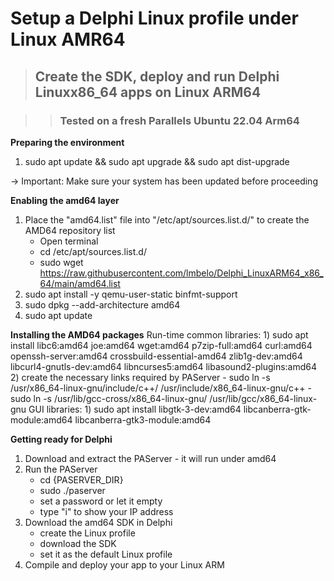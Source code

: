 # Setup a Delphi Linux profile under Linux AMR64

> ## Create the SDK, deploy and run Delphi Linuxx86_64 apps on Linux ARM64

>> ### Tested on a fresh Parallels Ubuntu 22.04 Arm64
    
**Preparing the environment**
1) sudo apt update && sudo apt upgrade && sudo apt dist-upgrade

-> Important: Make sure your system has been updated before proceeding

**Enabling the amd64 layer**
1) Place the "amd64.list" file into "/etc/apt/sources.list.d/" to create the AMD64 repository list
    - Open terminal
    - cd /etc/apt/sources.list.d/
    - sudo wget https://raw.githubusercontent.com/lmbelo/Delphi_LinuxARM64_x86_64/main/amd64.list
2) sudo apt install -y qemu-user-static binfmt-support
3) sudo dpkg --add-architecture amd64
4) sudo apt update

**Installing the AMD64 packages**
Run-time common libraries:
    1) sudo apt install libc6:amd64 joe:amd64 wget:amd64 p7zip-full:amd64 curl:amd64 openssh-server:amd64 crossbuild-essential-amd64 zlib1g-dev:amd64 libcurl4-gnutls-dev:amd64 libncurses5:amd64 libasound2-plugins:amd64
    2) create the necessary links required by PAServer
        - sudo ln -s /usr/x86_64-linux-gnu/include/c++/ /usr/include/x86_64-linux-gnu/c++
        - sudo ln -s /usr/lib/gcc-cross/x86_64-linux-gnu/ /usr/lib/gcc/x86_64-linux-gnu
GUI libraries:
    1) sudo apt install libgtk-3-dev:amd64 libcanberra-gtk-module:amd64 libcanberra-gtk3-module:amd64 

**Getting ready for Delphi**
1) Download and extract the PAServer - it will run under amd64
2) Run the PAServer
    - cd {PASERVER_DIR}
    - sudo ./paserver
    - set a password or let it empty
    - type "i" to show your IP address
3) Download the amd64 SDK in Delphi
    - create the Linux profile
    - download the SDK
    - set it as the default Linux profile
4) Compile and deploy your app to your Linux ARM
